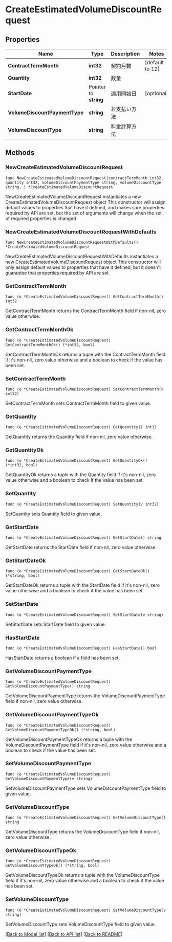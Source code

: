 # CreateEstimatedVolumeDiscountRequest

## Properties

Name | Type | Description | Notes
------------ | ------------- | ------------- | -------------
**ContractTermMonth** | **int32** | 契約月数 | [default to 12]
**Quantity** | **int32** | 数量 | 
**StartDate** | Pointer to **string** | 適用開始日 | [optional] 
**VolumeDiscountPaymentType** | **string** | お支払い方法 | 
**VolumeDiscountType** | **string** | 料金計算方法 | 

## Methods

### NewCreateEstimatedVolumeDiscountRequest

`func NewCreateEstimatedVolumeDiscountRequest(contractTermMonth int32, quantity int32, volumeDiscountPaymentType string, volumeDiscountType string, ) *CreateEstimatedVolumeDiscountRequest`

NewCreateEstimatedVolumeDiscountRequest instantiates a new CreateEstimatedVolumeDiscountRequest object
This constructor will assign default values to properties that have it defined,
and makes sure properties required by API are set, but the set of arguments
will change when the set of required properties is changed

### NewCreateEstimatedVolumeDiscountRequestWithDefaults

`func NewCreateEstimatedVolumeDiscountRequestWithDefaults() *CreateEstimatedVolumeDiscountRequest`

NewCreateEstimatedVolumeDiscountRequestWithDefaults instantiates a new CreateEstimatedVolumeDiscountRequest object
This constructor will only assign default values to properties that have it defined,
but it doesn't guarantee that properties required by API are set

### GetContractTermMonth

`func (o *CreateEstimatedVolumeDiscountRequest) GetContractTermMonth() int32`

GetContractTermMonth returns the ContractTermMonth field if non-nil, zero value otherwise.

### GetContractTermMonthOk

`func (o *CreateEstimatedVolumeDiscountRequest) GetContractTermMonthOk() (*int32, bool)`

GetContractTermMonthOk returns a tuple with the ContractTermMonth field if it's non-nil, zero value otherwise
and a boolean to check if the value has been set.

### SetContractTermMonth

`func (o *CreateEstimatedVolumeDiscountRequest) SetContractTermMonth(v int32)`

SetContractTermMonth sets ContractTermMonth field to given value.


### GetQuantity

`func (o *CreateEstimatedVolumeDiscountRequest) GetQuantity() int32`

GetQuantity returns the Quantity field if non-nil, zero value otherwise.

### GetQuantityOk

`func (o *CreateEstimatedVolumeDiscountRequest) GetQuantityOk() (*int32, bool)`

GetQuantityOk returns a tuple with the Quantity field if it's non-nil, zero value otherwise
and a boolean to check if the value has been set.

### SetQuantity

`func (o *CreateEstimatedVolumeDiscountRequest) SetQuantity(v int32)`

SetQuantity sets Quantity field to given value.


### GetStartDate

`func (o *CreateEstimatedVolumeDiscountRequest) GetStartDate() string`

GetStartDate returns the StartDate field if non-nil, zero value otherwise.

### GetStartDateOk

`func (o *CreateEstimatedVolumeDiscountRequest) GetStartDateOk() (*string, bool)`

GetStartDateOk returns a tuple with the StartDate field if it's non-nil, zero value otherwise
and a boolean to check if the value has been set.

### SetStartDate

`func (o *CreateEstimatedVolumeDiscountRequest) SetStartDate(v string)`

SetStartDate sets StartDate field to given value.

### HasStartDate

`func (o *CreateEstimatedVolumeDiscountRequest) HasStartDate() bool`

HasStartDate returns a boolean if a field has been set.

### GetVolumeDiscountPaymentType

`func (o *CreateEstimatedVolumeDiscountRequest) GetVolumeDiscountPaymentType() string`

GetVolumeDiscountPaymentType returns the VolumeDiscountPaymentType field if non-nil, zero value otherwise.

### GetVolumeDiscountPaymentTypeOk

`func (o *CreateEstimatedVolumeDiscountRequest) GetVolumeDiscountPaymentTypeOk() (*string, bool)`

GetVolumeDiscountPaymentTypeOk returns a tuple with the VolumeDiscountPaymentType field if it's non-nil, zero value otherwise
and a boolean to check if the value has been set.

### SetVolumeDiscountPaymentType

`func (o *CreateEstimatedVolumeDiscountRequest) SetVolumeDiscountPaymentType(v string)`

SetVolumeDiscountPaymentType sets VolumeDiscountPaymentType field to given value.


### GetVolumeDiscountType

`func (o *CreateEstimatedVolumeDiscountRequest) GetVolumeDiscountType() string`

GetVolumeDiscountType returns the VolumeDiscountType field if non-nil, zero value otherwise.

### GetVolumeDiscountTypeOk

`func (o *CreateEstimatedVolumeDiscountRequest) GetVolumeDiscountTypeOk() (*string, bool)`

GetVolumeDiscountTypeOk returns a tuple with the VolumeDiscountType field if it's non-nil, zero value otherwise
and a boolean to check if the value has been set.

### SetVolumeDiscountType

`func (o *CreateEstimatedVolumeDiscountRequest) SetVolumeDiscountType(v string)`

SetVolumeDiscountType sets VolumeDiscountType field to given value.



[[Back to Model list]](../README.md#documentation-for-models) [[Back to API list]](../README.md#documentation-for-api-endpoints) [[Back to README]](../README.md)


